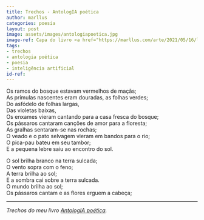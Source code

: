 ```yaml
---
title: Trechos - AntologIA poética
author: marllus
categories: poesia
layout: post
image: assets/images/antologiapoetica.jpg
image-ref: Capa do livro <a href="https://marllus.com/arte/2021/05/16/livro-antologia-poetica.html">AntologIA poética</a>
tags:
- trechos
- antologia poética
- poesia
- inteligência artificial
id-ref:
---
```


Os ramos do bosque estavam vermelhos de maçãs;<br>
As prímulas nascentes eram douradas, as folhas verdes;<br>
Do asfódelo de folhas largas,<br>
Das violetas baixas,<br>
Os enxames vieram cantando para a casa fresca do bosque;<br>
Os pássaros cantaram canções de amor para a floresta;<br>
As gralhas sentaram-se nas rochas;<br>
O veado e o pato selvagem vieram em bandos para o rio;<br>
O pica-pau bateu em seu tambor;<br>
E a pequena lebre saiu ao encontro do sol.<br>
 
O sol brilha branco na terra sulcada;<br>
O vento sopra com o feno;<br>
A terra brilha ao sol;<br>
E a sombra cai sobre a terra sulcada.<br>
O mundo brilha ao sol;<br>
Os pássaros cantam e as flores erguem a cabeça;<br>

----
*Trechos do meu livro [AntologIA poética](https://marllus.com/arte/2021/05/16/livro-antologia-poetica.html).*
